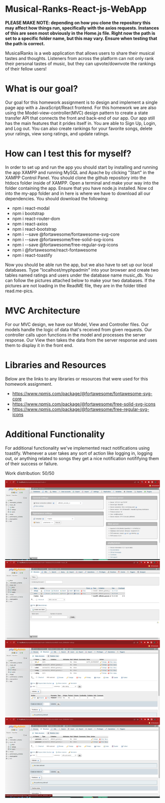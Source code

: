 # Musical-Ranks-React-js-WebApp

**PLEASE MAKE NOTE: depending on how you clone the repository this may affect how things run, specifically with the axios requests. Instances of this are seen most obviously in the Home.js file. Right now the path is set to a specific folder name, but this may vary. Ensure when testing that the path is correct.**

MusicalRanks is a web application that allows users to share their musical tastes and thoughts. Listeners from across the platform can not only rank their personal tastes of music, but they can upvote/downvote the rankings of their fellow users!

# What is our goal?

Our goal for this homework assignment is to design and implement a single page app with a JavaScript/React frontend. For this homework we are also using the Model-view-controller(MVC) design pattern to create a state transfer API that connects the front
and back-end of our app. Our app still has the main features that it prides itself in. You are able to Sign Up, Login, and Log out. You can also create rankings for your favorite songs, delete your ratings, view song ratings, and update ratings.

# How can I test this for myself?

In order to set up and run the app you should start by installing and running the app XAMPP and running MySQL and Apache by clicking "Start" in the XAMPP Control Panel. You should clone the github repository into the htdocs folder inside of XAMPP. Open a terminal and make your way into the folder containing the app. Ensure that you have node.js installed. Now cd into the my-app folder and in here is where we have to download all our dependencies. You should download the following:

- npm i react-modal
- npm i bootstrap
- npm i react-router-dom
- npm i react-axios
- npm i react-bootstrap
- npm i --save @fortawesome/fontawesome-svg-core
- npm i --save @fortawesome/free-solid-svg-icons
- npm i --save @fortawesome/free-regular-svg-icons
- npm i @fortawesome/react-fontawesome
- npm i react-toastify

Now you should be able run the app, but we also have to set up our local databases. Type "localhost/myphpadmin" into your browser and create two tables named ratings and users under the database name music_db. You can follow the pictures attached below to make your two databases. If the pictures are not loading in the ReadME file, they are in the folder titled read.me-pics.

# MVC Architecture

For our MVC design, we have our Model, View and Controller files. Our models handle the logic of data that's received from given requests. Our controller calls upon functions in the model and processes the server response. Our View then takes the data from the server response and uses them to display it in the front end.

# Libraries and Resources

Below are the links to any libraries or resources that were used for this homework assignment.

- https://www.npmjs.com/package/@fortawesome/fontawesome-svg-core
- https://www.npmjs.com/package/@fortawesome/free-solid-svg-icons
- https://www.npmjs.com/package/@fortawesome/free-regular-svg-icons

# Additional Functionality

For additional functionality we've implemented react notifications using toastify. Whenever a user takes any sort of action like logging in, logging out, or anything related to songs they get a nice notification notififying them of their success or failure.

Work distribution: 50/50

![Picture1](image1.png)
![Picture2](image2.png)
![Picture3](image3.png)
![Picture4](image4.png)
